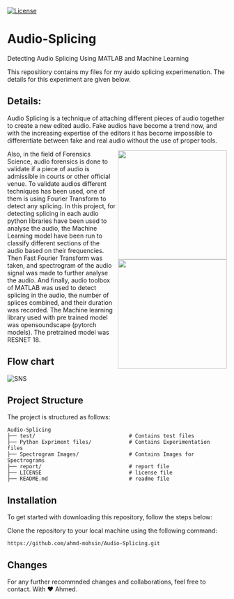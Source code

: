 [![License](https://img.shields.io/badge/License-MIT-blue.svg)](https://opensource.org/licenses/MIT)

# Audio-Splicing
Detecting Audio Splicing Using MATLAB and Machine Learning

This repositiory contains my files for my auido splicing experimenation. The details for this experiment are given below.

## Details:
Audio Splicing is a technique of attaching different pieces of audio together 
to create a new edited audio. Fake audios have become a trend now, and 
with the increasing expertise of the editors it has become impossible to 
differentiate between fake and real audio without the use of proper tools. 

[<img align="right" width="250" height="250" src="https://tsgdoc.socsci.ru.nl/images/2/21/Matlab_Logo.png"/>](https://www.mathworks.com/products/matlab.html)
[<img align="right" width="250" height="250" src="https://upload.wikimedia.org/wikipedia/commons/thumb/c/c3/Python-logo-notext.svg/172px-Python-logo-notext.svg.png"/>](https://en.m.wikipedia.org/wiki/File:Python-logo-notext.svg)



Also, in the field of Forensics Science, audio forensics is done to validate if a 
piece of audio is admissible in courts or other official venue. To validate 
audios different techniques has been used, one of them is using Fourier 
Transform to detect any splicing. In this project, for detecting splicing in each 
audio python libraries have been used to analyse the audio, the Machine 
Learning model have been run to classify different sections of the audio 
based on their frequencies. Then Fast Fourier Transform was taken, and 
spectrogram of the audio signal was made to further analyse the audio. And 
finally, audio toolbox of MATLAB was used to detect splicing in the audio, the 
number of splices combined, and their duration was recorded. The Machine 
learning library used with pre trained model was opensoundscape (pytorch 
models). The pretrained model was RESNET 18.

## Flow chart
![SNS](https://user-images.githubusercontent.com/107636242/215844825-5df382a1-3308-45d6-8b98-7c13fbe04bdf.png)

## Project Structure
The project is structured as follows:

```fish
Audio-Splicing
├── test/                              # Contains test files
├── Python Expriment files/            # Contains Experimentation files
├── Spectrogram Images/                # Contains Images for Spectrograms
├── report/                            # report file
├── LICENSE                            # license file
├── README.md                          # readme file
```

## Installation
To get started with downloading this repository, follow the steps below:

Clone the repository to your local machine using the following command:

   
    https://github.com/ahmd-mohsin/Audio-Splicing.git

## Changes
For any further recommnded changes and collaborations, feel free to contact. With ❤️ Ahmed.
